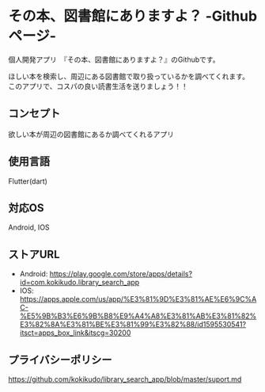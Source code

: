 # その本、図書館にありますよ？ -Githubページ-

個人開発アプリ　『その本、図書館にありますよ？』のGithubです。

ほしい本を検索し、周辺にある図書館で取り扱っているかを調べてくれます。
このアプリで、コスパの良い読書生活を送りましょう！！

## コンセプト
欲しい本が周辺の図書館にあるか調べてくれるアプリ
## 使用言語
Flutter(dart)
## 対応OS
Android, IOS
## ストアURL
- Android: https://play.google.com/store/apps/details?id=com.kokikudo.library_search_app
- IOS: https://apps.apple.com/us/app/%E3%81%9D%E3%81%AE%E6%9C%AC-%E5%9B%B3%E6%9B%B8%E9%A4%A8%E3%81%AB%E3%81%82%E3%82%8A%E3%81%BE%E3%81%99%E3%82%88/id1595530541?itsct=apps_box_link&itscg=30200

## プライバシーポリシー
https://github.com/kokikudo/library_search_app/blob/master/suport.md
